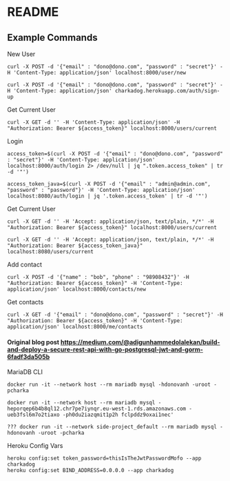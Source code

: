 # README

## Example Commands

New User
```
curl -X POST -d '{"email" : "dono@dono.com", "password" : "secret"}' -H 'Content-Type: application/json' localhost:8000/user/new

curl -X POST -d '{"email" : "dono@dono.com", "password" : "secret"}' -H 'Content-Type: application/json' charkadog.herokuapp.com/auth/sign-up
```

Get Current User
```
curl -X GET -d '' -H 'Content-Type: application/json' -H "Authorization: Bearer ${access_token}" localhost:8000/users/current
```

Login
```
access_token=$(curl -X POST -d '{"email" : "dono@dono.com", "password" : "secret"}' -H 'Content-Type: application/json' localhost:8000/auth/login 2> /dev/null | jq ".token.access_token" | tr -d '"')

access_token_java=$(curl -X POST -d '{"email" : "admin@admin.com", "password" : "password"}' -H 'Content-Type: application/json' localhost:8080/auth/login | jq '.token.access_token' | tr -d '"')
```

Get Current User
```
curl -X GET -d '' -H 'Accept: application/json, text/plain, */*' -H "Authorization: Bearer ${access_token}" localhost:8000/users/current

curl -X GET -d '' -H 'Accept: application/json, text/plain, */*' -H "Authorization: Bearer ${access_token_java}" localhost:8080/users/current
```


Add contact
```
curl -X POST -d '{"name" : "bob", "phone" : "98908432"}' -H "Authorization: Bearer ${access_token}" -H 'Content-Type: application/json' localhost:8000/contacts/new
```

Get contacts
```
curl -X GET -d '{"email" : "dono@dono.com", "password" : "secret"}' -H "Authorization: Bearer ${access_token}" -H 'Content-Type: application/json' localhost:8000/me/contacts
```

#### Original blog post https://medium.com/@adigunhammedolalekan/build-and-deploy-a-secure-rest-api-with-go-postgresql-jwt-and-gorm-6fadf3da505b

MariaDB CLI
```
docker run -it --network host --rm mariadb mysql -hdonovanh -uroot -pcharka

docker run -it --network host --rm mariadb mysql -heporqep6b4b8ql12.chr7pe7iynqr.eu-west-1.rds.amazonaws.com -ueb3fsl6m7o2tiaxo -ph0du2iazqmit1p2h fclpddz9oxai1nec'

??? docker run -it --network side-project_default --rm mariadb mysql -hdonovanh -uroot -pcharka
```

Heroku Config Vars
```
heroku config:set token_password=thisIsTheJwtPasswordMofo --app charkadog
heroku config:set BIND_ADDRESS=0.0.0.0 --app charkadog
```